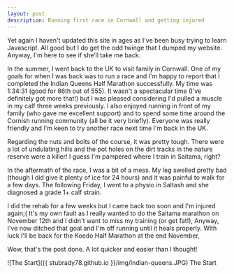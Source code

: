 ```yaml
---
layout: post
description: Running first race in Cornwall and getting injured
---
```


Yet again I haven't updated this site in ages as I've been busy trying to 
learn Javascript. All good but I do get the odd twinge that I dumped my website. 
Anyway, I'm here to see if she’ll take me back.

In the summer, I went back to the UK to visit family in Cornwall. One of my goals 
for when I was back was to run a race and I'm happy to report that I completed the 
Indian Queens Half Marathon successfully. My time was 1:34:31 (good for 86th out of 555). 
It wasn't a spectacular time (I've definitely got more that!) but I was pleased 
considering I'd pulled a muscle in my calf three weeks previously. I also enjoyed 
running in front of my family (who gave me excellent support) and to spend some time 
around the Cornish running community (all be it very briefly). Everyone was really friendly and I'm keen to try 
another race next time I'm back in the UK. 

Regarding the nuts and bolts of the course, it was pretty tough. There were a lot of 
undulating hills and the pot holes on the dirt tracks in the nature reserve were a 
killer! I guess I'm pampered where I train in Saitama, right? 

In the aftermath of the race, I was a bit of a mess. My leg swelled pretty bad (though 
I did give it plenty of ice for 24 hours) and it was painful to walk for a few days. The 
following Friday, I went to a physio in Saltash and she diagnosed a grade 1+ calf strain.

I did the rehab for a few weeks but I came back too soon and I'm injured again;( It's my 
own fault as I really wanted to do the Saitama marathon on November 12th and I didn't 
want to miss my training (or get fat!), Anyway, I've now ditched that goal and I'm 
off running until it heals properly. With luck I'll be back for the Koedo Half Marathon 
at the end November,

Wow, that's the post done. A lot quicker and easier than I thought!

![The Start]({{ stubrady78.github.io }}/img/indian-queens.JPG)
<span class="caption text-muted">The Start</span>


